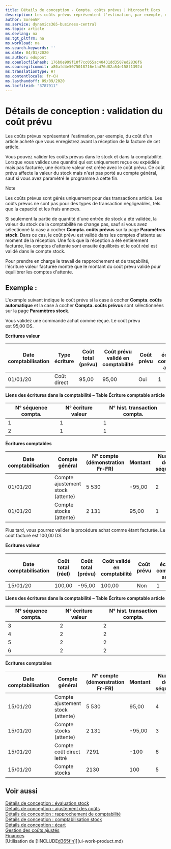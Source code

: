 ```yaml
---
title: Détails de conception - Compta. coûts prévus | Microsoft Docs
description: Les coûts prévus représentent l'estimation, par exemple, du coût d'un article acheté que vous enregistrez avant la réception de la facture de cet article.
author: SorenGP
ms.service: dynamics365-business-central
ms.topic: article
ms.devlang: na
ms.tgt_pltfrm: na
ms.workload: na
ms.search.keywords: ''
ms.date: 04/01/2020
ms.author: edupont
ms.openlocfilehash: 176b0e999f10f7cc055ac40431dd3507ed2836f6
ms.sourcegitcommit: a80afd4e5075018716efad76d82a54e158f1392d
ms.translationtype: HT
ms.contentlocale: fr-CH
ms.lasthandoff: 09/09/2020
ms.locfileid: "3787911"
---
```

# <a name="design-details-expected-cost-posting"></a>Détails de conception : validation du coût prévu
Les coûts prévus représentent l'estimation, par exemple, du coût d'un article acheté que vous enregistrez avant la réception de la facture de cet article.  

 Vous pouvez valider les coûts prévus dans le stock et dans la comptabilité. Lorsque vous validez une quantité qui est uniquement reçue ou expédiée mais pas facturée, une écriture valeur est créée avec le coût prévu. Ce coût prévu affecte la valeur du stock mais n'est pas porté au compte général, sauf si vous avez paramétré le programme à cette fin.  

> [!NOTE]  
>  Les coûts prévus sont gérés uniquement pour des transactions article. Les coûts prévus ne sont pas pour des types de transaction négligeables, tels que la capacité et les frais annexes.  

 Si seulement la partie de quantité d'une entrée de stock a été validée, la valeur du stock de la comptabilité ne change pas, sauf si vous avez sélectionné la case à cocher **Compta. coûts prévus** sur la page **Paramètres stock**. Dans ce cas, le coût prévu est validé dans les comptes d'attente au moment de la réception. Une fois que la réception a été entièrement facturée, les comptes d'attente sont ensuite équilibrés et le coût réel est validé dans le compte stock.  

 Pour prendre en charge le travail de rapprochement et de traçabilité, l'écriture valeur facturée montre que le montant du coût prévu validé pour équilibrer les comptes d'attente.  

## <a name="example"></a>Exemple :  
 L'exemple suivant indique le coût prévu si la case à cocher **Compta. coûts automatique** et la case à cocher **Compta. coûts prévus** sont sélectionnées sur la page **Paramètres stock**.  

 Vous validez une commande achat comme reçue. Le coût prévu est 95,00 DS.  

 **Ecritures valeur**  

|Date comptabilisation|Type écriture|Coût total (prévu)|Coût prévu validé en comptabilité|Coût prévu|N° écriture comptable article|Numéro de la séquence|  
|------------------|----------------|------------------------------|----------------------------------|-------------------|---------------------------|---------------|  
|01/01/20|Coût direct|95,00|95,00|Oui|1|1|  

 **Liens des écritures dans la comptabilité – Table Écriture comptable article**  

|N° séquence compta.|N° écriture valeur|N° hist. transaction compta.|  
|--------------------|---------------------|-----------------------|  
|1|1|1|  
|2|1|1|  

 **Écritures comptables**  

|Date comptabilisation|Compte général|N° compte (démonstration Fr-FR)|Montant|Numéro de la séquence|  
|------------------|------------------|---------------------------------|------------|---------------|  
|01/01/20|Compte ajustement stock (attente)|5 530|-95,00|2|  
|01/01/20|Compte stocks (attente)|2 131|95,00|1|  

 Plus tard, vous pourrez valider la procédure achat comme étant facturée. Le coût facturé est 100,00 DS.  

 **Ecritures valeur**  

|Date comptabilisation|Coût total (réel)|Coût total (prévu)|Coût validé en comptabilité|Coût prévu|N° écriture comptable article|Numéro de la séquence|  
|------------------|----------------------------|------------------------------|-------------------------|-------------------|---------------------------|---------------|  
|15/01/20|100,00|-95,00|100,00|Non|1|2|  

 **Liens des écritures dans la comptabilité – Table Écriture comptable article**  

|N° séquence compta.|N° écriture valeur|N° hist. transaction compta.|  
|--------------------|---------------------|-----------------------|  
|3|2|2|  
|4|2|2|  
|5|2|2|  
|6|2|2|  

 **Écritures comptables**  

|Date comptabilisation|Compte général|N° compte (démonstration Fr-FR)|Montant|Numéro de la séquence|  
|------------------|------------------|---------------------------------|------------|---------------|  
|15/01/20|Compte ajustement stock (attente)|5 530|95,00|4|  
|15/01/20|Compte stocks (attente)|2 131|-95,00|3|  
|15/01/20|Compte coût direct lettré|7291|-100|6|  
|15/01/20|Compte stocks|2130|100|5|  

## <a name="see-also"></a>Voir aussi
 [Détails de conception : évaluation stock](design-details-inventory-costing.md)   
 [Détails de conception : ajustement des coûts](design-details-cost-adjustment.md)   
 [Détails de conception : rapprochement de comptabilité](design-details-reconciliation-with-the-general-ledger.md)   
 [Détails de conception : comptabilisation stock](design-details-inventory-posting.md)   
 [Détails de conception : écart](design-details-variance.md)  
 [Gestion des coûts ajustés](finance-manage-inventory-costs.md)  
 [Finances](finance.md)  
 [Utilisation de [!INCLUDE[d365fin](includes/d365fin_md.md)]](ui-work-product.md)
